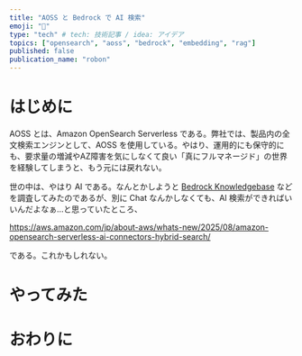 ```yaml
---
title: "AOSS と Bedrock で AI 検索"
emoji: "🧠"
type: "tech" # tech: 技術記事 / idea: アイデア
topics: ["opensearch", "aoss", "bedrock", "embedding", "rag"]
published: false
publication_name: "robon"
---
```

# はじめに
AOSS とは、Amazon OpenSearch Serverless である。弊社では、製品内の全文検索エンジンとして、AOSS を使用している。やはり、運用的にも保守的にも、要求量の増減やAZ障害を気にしなくて良い「真にフルマネージド」の世界を経験してしまうと、もう元には戻れない。

世の中は、やはり AI である。なんとかしようと [Bedrock Knowledgebase](https://aws.amazon.com/jp/bedrock/knowledge-bases/) などを調査してみたのであるが、別に Chat なんかしなくても、AI 検索ができればいいんだよなぁ…と思っていたところ、

https://aws.amazon.com/jp/about-aws/whats-new/2025/08/amazon-opensearch-serverless-ai-connectors-hybrid-search/

である。これかもしれない。



# やってみた

# おわりに
